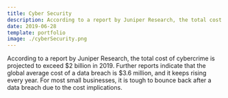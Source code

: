 ```yaml
---
title: Cyber Security
description: According to a report by Juniper Research, the total cost of cybercrime is projected to exceed $2 billion in 2019. Further reports indicate that the global average cost of a data breach is $3.6 million, and it keeps rising every year. For most small businesses, it is tough to bounce back after a data breach due to the cost implications.
date: 2019-06-28
template: portfolio
image: ./cyberSecurity.png
---
```


According to a report by Juniper Research, the total cost of cybercrime is projected to exceed $2 billion in 2019. Further reports indicate that the global average cost of a data breach is $3.6 million, and it keeps rising every year. For most small businesses, it is tough to bounce back after a data breach due to the cost implications.
